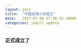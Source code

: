 ```yaml
---
layout: post
title:  "中国足球小将成立"
date:   2017-07-08 17:36:33 +0800
categories: jekyll update
---
```


### 正式成立了